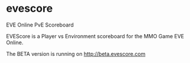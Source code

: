 evescore
========

EVE Online PvE Scoreboard

EVEScore is a Player vs Environment scoreboard for the MMO Game EVE Online.

The BETA version is running on http://beta.evescore.com


